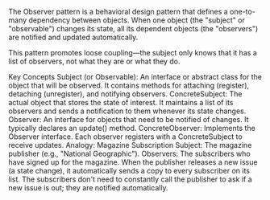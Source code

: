 The Observer pattern is a behavioral design pattern that defines a one-to-many dependency between objects. When one object (the "subject" or "observable") changes its state, all its dependent objects (the "observers") are notified and updated automatically.

This pattern promotes loose coupling—the subject only knows that it has a list of observers, not what they are or what they do.

Key Concepts
Subject (or Observable): An interface or abstract class for the object that will be observed. It contains methods for attaching (register), detaching (unregister), and notifying observers.
ConcreteSubject: The actual object that stores the state of interest. It maintains a list of its observers and sends a notification to them whenever its state changes.
Observer: An interface for objects that need to be notified of changes. It typically declares an update() method.
ConcreteObserver: Implements the Observer interface. Each observer registers with a ConcreteSubject to receive updates.
Analogy: Magazine Subscription
Subject: The magazine publisher (e.g., "National Geographic").
Observers: The subscribers who have signed up for the magazine.
When the publisher releases a new issue (a state change), it automatically sends a copy to every subscriber on its list. The subscribers don't need to constantly call the publisher to ask if a new issue is out; they are notified automatically.